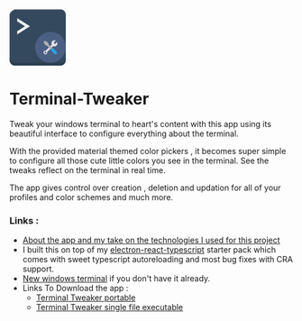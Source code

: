 <img src="./renderer/assets/app.svg" width="100" alt="Banner">

# Terminal-Tweaker

Tweak your windows terminal to heart's content with this app using its beautiful interface to configure everything about the terminal.

With the provided material themed color pickers , it becomes super simple to configure all those cute little colors you see in the terminal. See the tweaks reflect on the terminal in real time.

The app gives control over creation , deletion and updation for all of your profiles and color schemes and much more.


### Links : 

+ [About the app and my take on the technologies I used for this project](https://bit.ly/2MhyTAp)
+ I built this on top of my [electron-react-typescript](https://github.com/nateshmbhat/electron-react-ts-starter) starter pack which comes with sweet typescript autoreloading and most bug fixes with CRA support.
+ [New windows terminal](https://www.microsoft.com/store/productId/9N0DX20HK701) if you don't have it already.
+ Links To Download the app : 
    + [Terminal Tweaker portable](https://github.com/nateshmbhat/windows-terminal-tweaker/releases/download/0.1.1/Terminal.Tweaker.Portable.zip)
    + [Terminal Tweaker single file executable](https://github.com/nateshmbhat/windows-terminal-tweaker/releases/download/0.1.1/Terminal.Tweaker.0.1.1.single.executable.exe)